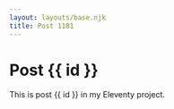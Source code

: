 ```yaml
---
layout: layouts/base.njk
title: Post 1181
---
```


# Post {{ id }}

This is post {{ id }} in my Eleventy project.
